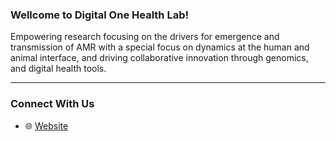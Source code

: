 ### Wellcome to Digital One Health Lab!

Empowering research focusing on the drivers for emergence and transmission of AMR with a special focus on dynamics at the human and animal interface, and driving collaborative innovation through genomics, and digital health tools.

---

### Connect With Us
- 🌐 [Website](https://digital-one-health.github.io)
